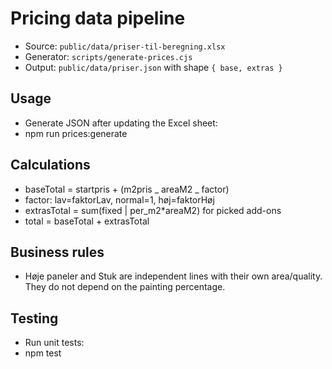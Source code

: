 # Pricing data pipeline

- Source: `public/data/priser-til-beregning.xlsx`
- Generator: `scripts/generate-prices.cjs`
- Output: `public/data/priser.json` with shape `{ base, extras }`

## Usage

- Generate JSON after updating the Excel sheet:
- npm run prices:generate

## Calculations

- baseTotal = startpris + (m2pris _ areaM2 _ factor)
- factor: lav=faktorLav, normal=1, høj=faktorHøj
- extrasTotal = sum(fixed | per_m2\*areaM2) for picked add-ons
- total = baseTotal + extrasTotal

## Business rules

- Høje paneler and Stuk are independent lines with their own area/quality. They do not depend on the painting percentage.

## Testing

- Run unit tests:
- npm test
